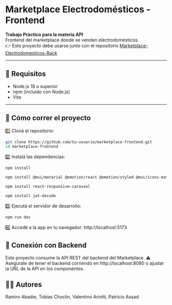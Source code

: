 # Marketplace Electrodomésticos - Frontend

**Trabajo Práctico para la materia API**  
Frontend del marketplace donde se venden electrodomésticos.  
👉 Este proyecto debe usarse junto con el repositorio [Marketplace-Electrodomesticos-Back](https://github.com/RamiroAbadie/Marketplace-Electrodomesticos-Back)

---
## 🧪 Requisitos

- Node.js 18 o superior
- npm (incluido con Node.js)
- Vite

---

## 🚀 Cómo correr el proyecto

1️⃣ Cloná el repositorio:

```bash
git clone https://github.com/tu-usuario/marketplace-frontend.git
cd marketplace-frontend
```
2️⃣ Instalá las dependencias:
```bash
npm install
```
```bash
npm install @mui/material @emotion/react @emotion/styled @mui/icons-material 
```
```bash
npm install react-responsive-carousel
```
```bash
npm install jwt-decode
```
3️⃣ Ejecutá el servidor de desarrollo:
```bash
npm run dev
```
4️⃣ Accedé a la app en tu navegador:
http://localhost:5173

## 🔗 Conexión con Backend
Este proyecto consume la API REST del backend del Marketplace.
⚠️ Asegurate de tener el backend corriendo en http://localhost:8080 o ajustar la URL de la API en los componentes.

## 🧑‍💻 Autores
Ramiro Abadie, Tobias Choclin, Valentino Ariotti, Patricio Assad
